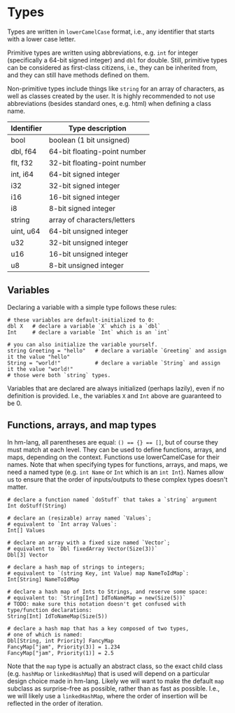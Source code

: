 # Types

Types are written in `lowerCamelCase` format, i.e., any identifier
that starts with a lower case letter.

Primitive types are written using abbreviations, e.g. `int` for integer
(specifically a 64-bit signed integer) and `dbl` for double.  Still,
primitive types can be considered as first-class citizens, i.e., they
can be inherited from, and they can still have methods defined on them.

Non-primitive types include things like `string` for an array of
characters, as well as classes created by the user.  It is highly
recommended to not use abbreviations (besides standard ones, e.g. html)
when defining a class name.

| Identifier | Type description             |
|------------|------------------------------|
| bool       | boolean (1 bit unsigned)     |
| dbl, f64   | 64-bit floating-point number |
| flt, f32   | 32-bit floating-point number |
| int, i64   | 64-bit signed integer        |
| i32        | 32-bit signed integer        |
| i16        | 16-bit signed integer        |
| i8         | 8-bit signed integer         |
| string     | array of characters/letters  |
| uint, u64  | 64-bit unsigned integer      |
| u32        | 32-bit unsigned integer      |
| u16        | 16-bit unsigned integer      |
| u8         | 8-bit unsigned integer       |

## Variables

Declaring a variable with a simple type follows these rules:

```
# these variables are default-initialized to 0:
dbl X   # declare a variable `X` which is a `dbl`
Int     # declare a variable `Int` which is an `int`

# you can also initialize the variable yourself.
string Greeting = "hello"   # declare a variable `Greeting` and assign it the value "hello"
String = "world!"           # declare a variable `String` and assign it the value "world!"
# those were both `string` types.
```

Variables that are declared are always initialized (perhaps lazily),
even if no definition is provided.  I.e., the variables `X` and `Int`
above are guaranteed to be 0.

## Functions, arrays, and map types

In hm-lang, all parentheses are equal: `() == {} == []`, but of course
they must match at each level.  They can be used to define functions,
arrays, and maps, depending on the context.  Functions use lowerCamelCase
for their names.  Note that when specifying types for functions, arrays,
and maps, we need a named type (e.g. `int Name` or `Int` which is an `int Int`).
Names allow us to ensure that the order of inputs/outputs to these complex types
doesn't matter.

```
# declare a function named `doStuff` that takes a `string` argument
Int doStuff(String)

# declare an (resizable) array named `Values`;
# equivalent to `Int array Values`:
Int[] Values

# declare an array with a fixed size named `Vector`;
# equivalent to `Dbl fixedArray Vector(Size(3))`
Dbl[3] Vector

# declare a hash map of strings to integers;
# equivalent to `(string Key, int Value) map NameToIdMap`:
Int[String] NameToIdMap

# declare a hash map of Ints to Strings, and reserve some space:
# equivalent to: `String[Int] IdToNameMap = new(Size(5))`
# TODO: make sure this notation doesn't get confused with type/function declarations:
String[Int] IdToNameMap(Size(5))

# declare a hash map that has a key composed of two types,
# one of which is named:
Dbl[String, int Priority] FancyMap
FancyMap["jam", Priority(3)] = 1.234
FancyMap["jam", Priority(1)] = 2.5
```

Note that the `map` type is actually an abstract class, so the exact
child class (e.g. `hashMap` or `linkedHashMap`) that is used will
depend on a particular design choice made in hm-lang.  Likely we will
want to make the default `map` subclass as surprise-free as possible,
rather than as fast as possible.  I.e., we will likely use a
`linkedHashMap`, where the order of insertion will be reflected in the
order of iteration.
